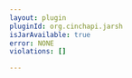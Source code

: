 ```yaml
---
layout: plugin
pluginId: org.cinchapi.jarsh
isJarAvailable: true
error: NONE
violations: []

---
```


